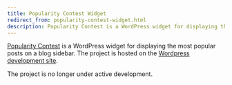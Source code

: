 ```yaml
---
title: Popularity Contest Widget
redirect_from: popularity-contest-widget.html
description: Popularity Contest is a WordPress widget for displaying the most popular posts on a blog sidebar. The project is hosted on the Wordpress development site.
---
```


[Popularity Contest](http://techteapot.com/popularity-contest-widget/) is a WordPress widget for displaying the most popular posts on a blog sidebar. The project is hosted on the [Wordpress development site](http://wordpress.org/extend/plugins/popularity-contest-widget/).

The project is no longer under active development.


